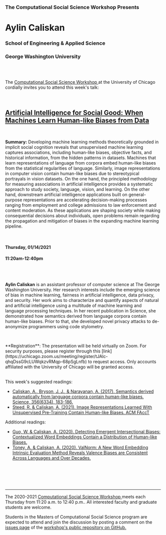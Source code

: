 
<br>

<h3 class=pfblock-header> The Computational Social Science Workshop Presents </h3>

<h1 class=pfblock-header3> Aylin Caliskan</h1>
<h3 class=pfblock-header3> School of Engineering & Applied Science </h3>
<h3 class=pfblock-header3> George Washington University </h3>

<br><br>



<p class=pfblock-header3>The <a href="https://macss.uchicago.edu/content/computation-workshop"> Computational Social Science Workshop </a> at the University of Chicago cordially invites you to attend this week's talk:</p>



<br>

<div class=pfblock-header3>
<h2 class=pfblock-header>
  <a href=https://github.com/uchicago-computation-workshop/Winter2021/tree/master/01-14_Caliskan> Artificial Intelligence for Social Good: When Machines Learn Human-like Biases from Data </a>
</h2>

<br>
</div>



<p class=footertext2>

**Summary:** Developing machine learning methods theoretically grounded in implicit social cognition reveals that unsupervised machine learning captures associations, including human-like biases, objective facts, and historical information, from the hidden patterns in datasets. Machines that learn representations of language from corpora embed human-like biases from the statistical regularities of language. Similarly, image representations in computer vision contain human-like biases due to stereotypical portrayals in vision datasets. On the one hand, the principled methodology for measuring associations in artificial intelligence provides a systematic approach to study society, language, vision, and learning. On the other hand, downstream artificial intelligence applications built on general-purpose representations are accelerating decision-making processes ranging from employment and college admissions to law enforcement and content moderation. As these applications are shaping society while making consequential decisions about individuals, open problems remain regarding the propagation and mitigation of biases in the expanding machine learning pipeline.


</p>

<br>

<h4 class=pfblock-header3> Thursday, 01/14/2021 </h4>
<h4 class=pfblock-header3> 11:20am-12:40pm </h4>

<br><br>

<p class=footertext2>

**Aylin Caliskan** is an assistant professor of computer science at The George Washington University. Her research interests include the emerging science of bias in machine learning, fairness in artificial intelligence, data privacy, and security. Her work aims to characterize and quantify aspects of natural and artificial intelligence using a multitude of machine learning and language processing techniques. In her recent publication in Science, she demonstrated how semantics derived from language corpora contain human-like biases. Prior to that, she developed novel privacy attacks to de-anonymize programmers using code stylometry. 
</p>

<br>

<p class=footertext2>
**Registration**: The presentation will be held virtually on Zoom. For security purposes, please register through this [link](https://uchicago.zoom.us/meeting/register/tJAlc-qhqDssG9cLUWqkzvRMqp-68pSgLnfb) to request access. Only accounts affiliated with the University of Chicago will be granted access.
</p>

<br>
This week's suggested readings:

- [Caliskan, A., Bryson, J. J., & Narayanan, A. (2017). Semantics derived automatically from language corpora contain human-like biases. Science, 356(6334), 183-186.](https://github.com/uchicago-computation-workshop/Winter2021/blob/master/01-14_Caliskan/Caliskan,Bryson&Narayanan(2017).pdf)
- [Steed, R. & Caliskan, A. (2021). Image Representations Learned With Unsupervised Pre-Training Contain Human-like Biases. ACM FAccT](https://github.com/uchicago-computation-workshop/Winter2021/blob/master/01-14_Caliskan/Steed&Caliskan(2021).pdf)

Additional readings:

- [Guo, W. & Caliskan, A. (2020). Detecting Emergent Intersectional Biases: Contextualized Word Embeddings Contain a Distribution of Human-like Biases.](https://github.com/uchicago-computation-workshop/Winter2021/blob/master/01-14_Caliskan/Guo&Caliskan(2020).pdf)
- [Toney, A. & Caliskan, A. (2020). ValNorm: A New Word Embedding Intrinsic Evaluation Method Reveals Valence Biases are Consistent Across Languages and Over Decades.](https://github.com/uchicago-computation-workshop/Winter2021/blob/master/01-14_Caliskan/Toney&Caliskan(2020).pdf)

<br>

<br><br>

---

<p class=footertext> The 2020-2021 <a href="https://macss.uchicago.edu/content/computation-workshop"> Computational Social Science Workshop </a> meets each Thursday from 11:20 a.m. to 12:40 p.m.. All interested faculty and graduate students are welcome.</p>



<p class=footertext>Students in the Masters of Computational Social Science program are expected to attend and join the discussion by posting a comment on the <a href=https://github.com/uchicago-computation-workshop/Winter2021/issues/1>issues page</a> of the <a href=https://github.com/uchicago-computation-workshop/Winter2021/tree/master/01-14_Caliskan>workshop's public repository on GitHub.</a></p>
